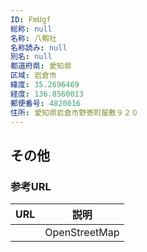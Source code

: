 ```yaml
---
ID: FmUgf
総称: null
名称: 八剱社
名称読み: null
別名: null
都道府県: 愛知県
区域: 岩倉市
緯度: 35.2696469
経度: 136.8560013
郵便番号: 4820016
住所: 愛知県岩倉市野寄町屋敷９２０
---
```


## その他

### 参考URL

| URL | 説明          |
| --- | ------------- |
|     | OpenStreetMap |
